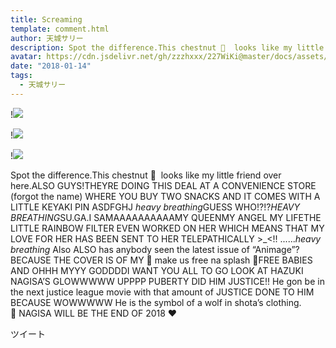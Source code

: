 ```yaml
---
title: Screaming
template: comment.html
author: 天城サリー
description: Spot the difference.This chestnut 🌰  looks like my little friend over here.ALSO GUYS!THEYRE DOING THIS DEAL AT A CONVENIENCE STORE (forgot the name) WHERE YOU BUY TWO SNACKS AND IT COMES WITH A LIT...
avatar: https://cdn.jsdelivr.net/gh/zzzhxxx/227WiKi@master/docs/assets/photo/avatar/sally.jpg
date: "2018-01-14"
tags:
  - 天城サリー
---
```


!![](https://cdn.jsdelivr.net/gh/227WiKi/227WiKi-image@master/blog-image/sally-2018-01-14_1.jpg)

!![](https://cdn.jsdelivr.net/gh/227WiKi/227WiKi-image@master/blog-image/sally-2018-01-14_2.jpg)

!![](https://cdn.jsdelivr.net/gh/227WiKi/227WiKi-image@master/blog-image/sally-2018-01-14_3.jpg)


Spot the difference.This chestnut 🌰  looks like my little friend over here.ALSO GUYS!THEYRE DOING THIS DEAL AT A CONVENIENCE STORE (forgot the name) WHERE YOU BUY TWO SNACKS AND IT COMES WITH A LITTLE KEYAKI PIN ASDFGHJ *heavy breathing*GUESS WHO!?!?*HEAVY BREATHING*SU.GA.I SAMAAAAAAAAAAMY QUEENMY ANGEL MY LIFETHE LITTLE RAINBOW FILTER EVEN WORKED ON HER WHICH MEANS THAT MY LOVE FOR HER HAS BEEN SENT TO HER TELEPATHICALLY >_<!! ......*heavy breathing* Also ALSO has anybody seen the latest issue of “Animage”? BECAUSE THE COVER IS OF MY 🎵 make us free na splash 🎵FREE BABIES AND OHHH MYYY GODDDDI WANT YOU ALL TO GO LOOK AT HAZUKI NAGISA’S GLOWWWWW UPPPP PUBERTY DID HIM JUSTICE!! He gon be in the next justice league movie with that amount of JUSTICE DONE TO HIM BECAUSE WOWWWWW He is the symbol of a wolf in shota’s clothing. 🐺 NAGISA WILL BE THE END OF 2018 ❤️ 


ツイート




